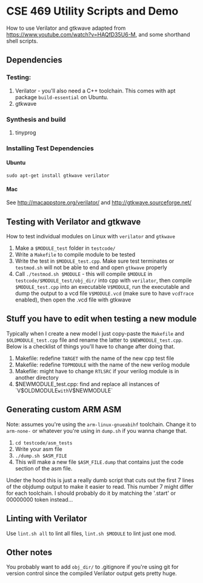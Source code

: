 # CSE 469 Utility Scripts and Demo
How to use Verilator and gtkwave adapted from https://www.youtube.com/watch?v=HAQfD35U6-M, and some shorthand shell scripts.

## Dependencies

### Testing:
1. Verilator - you'll also need a C++ toolchain. This comes with apt package `build-essential` on Ubuntu.
2. gtkwave

### Synthesis and build
1. tinyprog

### Installing Test Dependencies

#### Ubuntu
`sudo apt-get install gtkwave verilator`

#### Mac
See http://macappstore.org/verilator/ and http://gtkwave.sourceforge.net/

## Testing with Verilator and gtkwave 
How to test individual modules on Linux with `verilator` and `gtkwave`
1. Make a `$MODULE_test` folder in `testcode/`
2. Write a `Makefile` to compile module to be tested
3. Write the test in `$MODULE_test.cpp`. Make sure test terminates or `testmod.sh` will not be able to end and open `gtkwave` properly
4. Call `./testmod.sh $MODULE` - this will compile `$MODULE` in `testcode/$MODULE_test/obj_dir/` into cpp with `verilator`, then compile `$MODULE_test.cpp` into an executable `V$MODULE`, run the executable and dump the output to a vcd file `V$MODULE.vcd` (make sure to have `vcdTrace` enabled), then open the .vcd file with gtkwave

## Stuff you have to edit when testing a new module
Typically when I create a new model I just copy-paste the `Makefile` and `$OLDMODULE_test.cpp` file and rename the latter to `$NEWMODULE_test.cpp`. Below is a checklist of things you'll have to change after doing that.
1. Makefile: redefine `TARGET` with the name of the new cpp test file
2. Makefile: redefine `TOPMODULE` with the name of the new verilog module
3. Makefile: might have to change `RTLSRC` if your verilog module is in another directory
4. $NEWMODULE_test.cpp: find and replace all instances of `V$OLDMODULE` with `V$NEWMODULE` 

## Generating custom ARM ASM
Note: assumes you're using the `arm-linux-gnueabihf` toolchain. Change it to `arm-none-` or whatever you're using in `dump.sh` if you wanna change that.
1. `cd testcode/asm_tests`
2. Write your asm file
3. `./dump.sh $ASM_FILE`
4. This will make a new file `$ASM_FILE.dump` that contains just the code section of the asm file.

Under the hood this is just a really dumb script that cuts out the first 7 lines of the objdump output to make it easier to read. This number 7 might differ for each toolchain. I should probably do it by matching the '.start' or 00000000 token instead...

## Linting with Verilator
Use `lint.sh all` to lint all files, `lint.sh $MODULE` to lint just one mod.

## Other notes
You probably want to add `obj_dir/` to .gitignore if you're using git for version control since the compiled Verilator output gets pretty huge.
